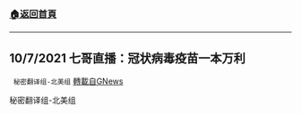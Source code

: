 ###  [:house:返回首頁](https://github.com/ourhimalayas/txt)
---


## 10/7/2021 七哥直播：冠状病毒疫苗一本万利
` 秘密翻译组-北美组` [轉載自GNews](https://gnews.org/zh-hans/1582014/)

秘密翻译组-北美组
